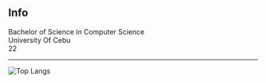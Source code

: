 ## Info

Bachelor of Science in Computer Science<br>
University Of Cebu<br>
22

--------
![Top Langs](https://github-readme-stats.vercel.app/api/top-langs/?username=lumiknows&theme=tokyonight)

